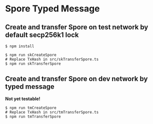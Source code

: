 # Spore Typed Message

## Create and transfer Spore on test network by default secp256k1 lock

```shell
$ npm install

$ npm run skCreateSpore
# Replace TxHash in src/skTransferSpore.ts
$ npm run skTransferSpore
```

## Create and transfer Spore on dev network by typed message

**Not yet testable!**

```shell
$ npm run tmCreateSpore
# Replace TxHash in src/tmTransferSpore.ts
$ npm run tmTransferSpore
```
